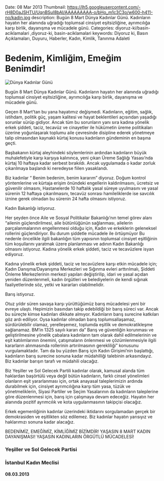 Date: 08 Mar 2013
Thumbnail: https://lh5.googleusercontent.com/-rH8D0aJSHTU/UqnBSuI8bAI/AAAAAAAAA-o/bHo_m1c3C3o/w600-h411-no/kadin.jpg
description: Bugün 8 Mart Dünya Kadınlar Günü. Kadınların hayatın her alanında uğradığı toplumsal cinsiyet eşitsizliğine, ayrımcılığa karşı birlik, dayanışma ve mücadele günü.
Categories: diyoruz-ki/basin-aciklamalari ,diyoruz-ki, basin-aciklamalari
keywords: Diyoruz ki, Basın Açıklamaları, Duyuru, Haberler, Kadın, Kimlik, Tanınma Adaleti

# Bedenim, Kimliğim, Emeğim Benimdir!

![Dünya Kadınlar Günü](https://lh5.googleusercontent.com/-rH8D0aJSHTU/UqnBSuI8bAI/AAAAAAAAA-o/bHo_m1c3C3o/w600-h411-no/kadin.jpg)


Bugün 8 Mart Dünya Kadınlar Günü. Kadınların hayatın her alanında uğradığı toplumsal cinsiyet eşitsizliğine, ayrımcılığa karşı birlik, dayanışma ve mücadele günü.
 
Geçen 8 Mart’tan bu yana hayatımız değişmedi. Kadınların, eğitim, sağlık, istihdam, politik güç, yaşam kalitesi ve hayat beklentileri açısından yaşadığı sorunlar sürüp gidiyor. Ancak tüm bu sorunların yanı sıra kadına yönelik erkek şiddeti, taciz, tecavüz ve cinayetler ile hükümetin üreme politikaları üzerine yoğunlaşarak toplumu aile çevresinde disipline ederek yönetmeye talip olmasından kaynaklı kürtaj konusu kadınların gündeminin en başına geçti.

Başbakanın kürtaj aleyhindeki söylemlerinin ardından kadınların büyük muhalefetiyle karşı karşıya kalınınca, yeni çıkan Üreme Sağlığı Yasası’nda kürtaj 10 haftaya kadar serbest bırakıldı. Ancak uygulamada o kadar zorluk çıkarılmaya başlandı ki neredeyse fiilen yasaklandı.

Biz kadınlar “ Benim bedenim, benim kararım” diyoruz. Doğum kontrol yöntemlerine ve kürtaja erişim önündeki engellerin kaldırılmasını, ücretsiz ve güvenilir olmasını, Hastanelerde 10 haftalık yasal süreye uyulmasını ve yasal sürenin 12 haftaya çıkarılmasını, tecavüz sonrası hamileliklerde ise savcılık iznine gerek olmadan bu sürenin 24 hafta olmasını istiyoruz.

Kadın Bakanlığı istiyoruz.

Her şeyden önce Aile ve Sosyal Politikalar Bakanlığı’nın temel görev alanı “ailenin güçlendirilmesi, aile bütünlüğünün sağlanması, ailelerin parçalanmalarının engellenmesi olduğu için, Kadın ve erkeklerin geleneksel rollerini güçlendiriyor.  Bu durum şiddetle mücadele ile örtüşmüyor Bu nedenle öncelikle ilgili bakanlığın tüm yapısının toplumsal cinsiyet eşitliğinin tüm koşullarını yaratmak üzere planlanması ve adının Kadın Bakanlığı olmasını istiyoruz. 
Kadına yönelik erkek şiddeti, taciz ve tecavüzlere isyan ediyoruz.

Kadına yönelik erkek şiddeti, taciz ve tecavüzlere karşı etkin mücadele için; Kadın Danışma/Dayanışma Merkezleri ve Sığınma evleri arttırılmalı, Şiddeti Önleme Merkezlerinin merkezi yapıları değiştirilip, idari ve yasal açıdan yeniden düzenlenmeli, kadın örgütleri ve belediyelerin de kendi sığınak faaliyetlerinde söz, yetki ve kararları olabilmelidir.

Barış istiyoruz.

Otuz yıldır süren savaşa karşı yürüttüğümüz barış mücadelesi yeni bir evreye ulaştı. Hepimizin basından takip edebildiği bir barış süreci var. Ancak bu süreçte kimse kadınları dikkate almıyor. Kadınların barış surecine katkıları göz ardı ediliyor.  Oysa kadınlar olmadan barış toplumsallaşamaz, sürdürülebilir olamaz, yerelleşemez, toplumda eşitlik ve demokratikleşme sağlanamaz.  BM’in 1325 sayılı kararı da” Barış ve güvenliğin korunması ve geliştirilmesine yönelik çabalara kadınların tam olarak dahil edilmelerinin ve eşit katılımlarının önemini, çatışmaların önlenmesi ve çözümlenmesiyle ilgili kararların alınmasında rollerinin artırılmasının gerekliliği” konusunu vurgulamaktadır. Tam da bu yüzden Barış için Kadın Girişimi’nin başlattığı, kadınların barış surecine sonuna kadar müdahilliği talebinin arkasındayız.  Biz kadınlar barışın tarafı ve müdahili olacağız.

Biz Yeşiller ve Sol Gelecek Partili kadınlar olarak, kamusal alanda tüm haklardan başörtülü veya değil bütün kadınların, farklı cinsel yönelimleri olanların eşit yararlanması için, ortak anayasal taleplerimizin ardında durabilmek için, cinsiyet ayrımcılığına karşı tüm yasa, tüzük ve yönetmeliklerin, Siyasi Partiler ve Seçim Yasalarının da kadınların taleplerine göre düzenlenmesi için, barış için çalışmaya devam edeceğiz. Hayatın her alanında pozitif ayrımcılık ve kota uygulanmasının takipçisi olacağız. 

Erkek egemenliğinin kadınlar üzerindeki iktidarını sorgulamadan gerçek bir demokrasiden ve eşitlikten söz edilemez. Biz kadınlar hayatın yarısıyız ve  haklarımızı sonuna kadar alacağız.

BEDENİMİZ, EMEĞİMİZ, KİMLİĞİMİZ BİZİMDİR!
YAŞASIN 8 MART KADIN DAYANIŞMASI!
YAŞASIN KADINLARIN ÖRGÜTLÜ MÜCADELESİ!



### Yeşiller ve Sol Gelecek Partisi 
### İstanbul Kadın Meclisi

#### 08.03.2013
